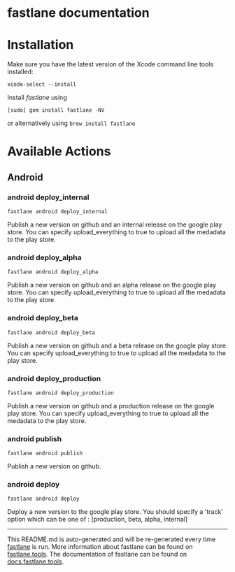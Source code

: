 fastlane documentation
================
# Installation

Make sure you have the latest version of the Xcode command line tools installed:

```
xcode-select --install
```

Install _fastlane_ using
```
[sudo] gem install fastlane -NV
```
or alternatively using `brew install fastlane`

# Available Actions
## Android
### android deploy_internal
```
fastlane android deploy_internal
```
Publish a new version on github and an internal release on the google play store. You can specify upload_everything to true to upload all the medadata to the play store.
### android deploy_alpha
```
fastlane android deploy_alpha
```
Publish a new version on github and an alpha release on the google play store. You can specify upload_everything to true to upload all the medadata to the play store.
### android deploy_beta
```
fastlane android deploy_beta
```
Publish a new version on github and a beta release on the google play store. You can specify upload_everything to true to upload all the medadata to the play store.
### android deploy_production
```
fastlane android deploy_production
```
Publish a new version on github and a production release on the google play store. You can specify upload_everything to true to upload all the medadata to the play store.
### android publish
```
fastlane android publish
```
Publish a new version on github.

### android deploy
```
fastlane android deploy
```
Deploy a new version to the google play store. You should specify a 'track' option which can be one of : [production, beta, alpha, internal]

----

This README.md is auto-generated and will be re-generated every time [fastlane](https://fastlane.tools) is run.
More information about fastlane can be found on [fastlane.tools](https://fastlane.tools).
The documentation of fastlane can be found on [docs.fastlane.tools](https://docs.fastlane.tools).
